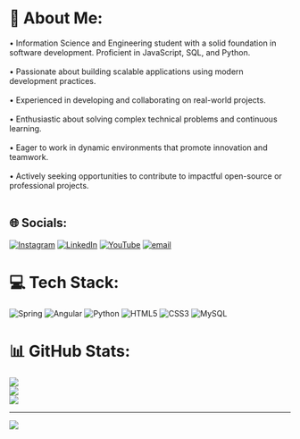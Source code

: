 # 💫 About Me:
• Information Science and Engineering student with a solid foundation in software development. Proficient in JavaScript, SQL, and Python.<br><br>• Passionate about building scalable applications using modern development practices.<br><br>• Experienced in developing and collaborating on real-world projects.<br><br>• Enthusiastic about solving complex technical problems and continuous learning.<br><br>• Eager to work in dynamic environments that promote innovation and teamwork.<br><br>• Actively seeking opportunities to contribute to impactful open-source or professional projects.<br><br>



## 🌐 Socials:
[![Instagram](https://img.shields.io/badge/Instagram-%23E4405F.svg?logo=Instagram&logoColor=white)](https://instagram.com/___i_am_prashanth____) [![LinkedIn](https://img.shields.io/badge/LinkedIn-%230077B5.svg?logo=linkedin&logoColor=white)](https://linkedin.com/in/prashanthdm) [![YouTube](https://img.shields.io/badge/YouTube-%23FF0000.svg?logo=YouTube&logoColor=white)](https://youtube.com/@thecodingmonster) [![email](https://img.shields.io/badge/Email-D14836?logo=gmail&logoColor=white)](mailto:1rn21is106.prashanthdm@gma) 

# 💻 Tech Stack:
![Spring](https://img.shields.io/badge/spring-%236DB33F.svg?style=for-the-badge&logo=spring&logoColor=white) ![Angular](https://img.shields.io/badge/angular-%23DD0031.svg?style=for-the-badge&logo=angular&logoColor=white) ![Python](https://img.shields.io/badge/python-3670A0?style=for-the-badge&logo=python&logoColor=ffdd54) ![HTML5](https://img.shields.io/badge/html5-%23E34F26.svg?style=for-the-badge&logo=html5&logoColor=white) ![CSS3](https://img.shields.io/badge/css3-%231572B6.svg?style=for-the-badge&logo=css3&logoColor=white) ![MySQL](https://img.shields.io/badge/mysql-4479A1.svg?style=for-the-badge&logo=mysql&logoColor=white)
# 📊 GitHub Stats:
![](https://github-readme-stats.vercel.app/api?username=prashanth-106&theme=dark&hide_border=false&include_all_commits=false&count_private=false)<br/>
![](https://nirzak-streak-stats.vercel.app/?user=prashanth-106&theme=dark&hide_border=false)<br/>
![](https://github-readme-stats.vercel.app/api/top-langs/?username=prashanth-106&theme=dark&hide_border=false&include_all_commits=false&count_private=false&layout=compact)

---
[![](https://visitcount.itsvg.in/api?id=prashanth-106&icon=0&color=0)](https://visitcount.itsvg.in)

<!-- Proudly created with GPRM ( https://gprm.itsvg.in ) -->
